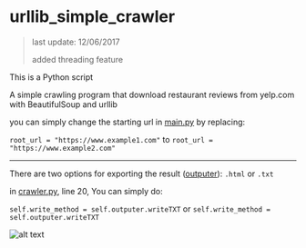 # urllib_simple_crawler

> last update: 12/06/2017
>
> added threading feature

This is a Python script

A simple crawling program that download restaurant reviews from yelp.com with BeautifulSoup and urllib

you can simply change the starting url in [main.py](https://github.com/JeffreyWang2864/urllib_simple_crawler/blob/master/main.py)
by replacing: 

`root_url = "https://www.example1.com"` to `root_url = "https://www.example2.com"`

---

There are two options for exporting the result ([outputer](https://github.com/JeffreyWang2864/urllib_simple_crawler/blob/master/crawl/outputer.py)): `.html` or `.txt`


in [crawler.py](https://github.com/JeffreyWang2864/urllib_simple_crawler/blob/master/crawl/crawler.py), line 20, You can simply do:

`self.write_method = self.outputer.writeTXT` or `self.write_method = self.outputer.writeTXT`

![alt text](https://github.com/JeffreyWang2864/urllib_simple_crawler/blob/master/images/running.png)
